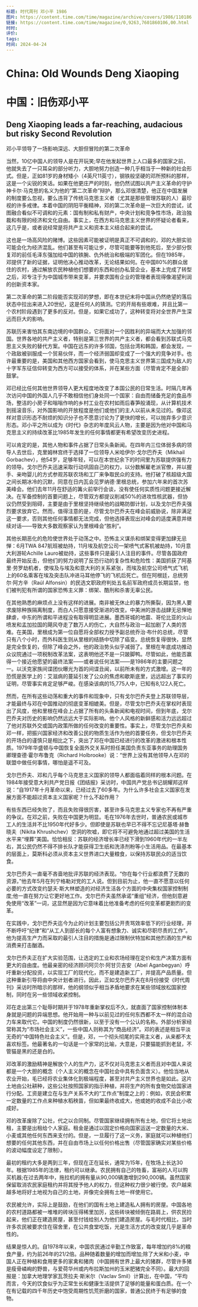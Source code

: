 ```yaml
---
标题: 时代周刊 邓小平 1986
图片: https://content.time.com/time/magazine/archive/covers/1986/1101860106_400.jpg
链接: https://content.time.com/time/magazine/0,9263,7601860106,00.html
时时: 
评价: 
tags: 
时间: 2024-04-24
---
```

# China: Old Wounds Deng Xiaoping

# 中国：旧伤邓小平

## Deng Xiaoping leads a far-reaching, audacious but risky Second Revolution  
邓小平领导了一场影响深远、大胆但冒险的第二次革命

当然，10亿中国人的领导人是在开玩笑;早在他发起世界上人口最多的国家之前，他就失去了一只耳朵的部分听力，大胆地努力创造一种几乎相当于一种新的社会形式。但是，正如81岁的身材矮小（4英尺11英寸），钢铁般坚硬的邓所预料的那样，这是一个尖锐的笑话。如果在他更庄严的时刻，他仍然试图以共产主义革命的守护神卡尔·马克思的名义为他的“第二次革命”辩护，那么邓很清楚，他正在中国发展的制度要么忽视，要么违背了传统马克思主义者（尤其是那些管理苏联的人）最珍视的许多戒律。本着中国的阴阳平衡精神，邓的第二次革命是一次巨大的尝试，试图融合看似不可调和的元素：国有制和私有财产，中央计划和竞争性市场，政治独裁和有限的经济和文化自由。事实上，在西方和马克思主义世界的怀疑论者看来，这几乎是，或者说经常是将共产主义和资本主义结合起来的尝试。


这也是一场高风险的赌博。这些因素可能被证明是真正不可调和的，邓的大胆实验可能会化为经济混乱。他们甚至有可能让步，尽管可能要等到他死后，至少部分恢复邓的前任毛泽东强加给中国的铁腕、仇外统治和极端的军团化。但在1985年，邓提供了新的证据，证明他决心推动改革，无论结果如何。在中国80%的群众居住的农村，通过解放农民种植他们想要的东西和创办私营企业，基本上完成了转型之后，邓专注于为中国城市带来变革，并要求国有企业的管理者表现得像渴望利润的创新资本家。


第二次革命的第二阶段能否实现邓的梦想，即在本世纪末将中国从仍然绝望的落后状态中拉出来进入20世纪，这是任何人的猜测。它的开局有些艰难，并且比第一个农村阶段遇到了更多的反对。但是，如果它成功了，这种转变将对全世界产生深远而巨大的影响。

苏联历来害怕其东南边境的中国群众，它将面对一个因胜利的异端而大大加强的邻国。世界各地的共产主义者，特别是第三世界的共产主义者，都会看到苏联式马克思主义失败的替代方案。中国在远东的许多邻国，包括台湾和韩国，都会发现，一个政敌被驯服成一个贸易伙伴，而一个经济弱国却变成了一个强大的竞争对手。也许最重要的是，美国和其他西方国家会看到，使马克思主义世界第三国成为敌人的十字军东征信仰转变为西方可以接受的体系，并在某些方面（尽管肯定不是全部）鼓掌。

邓已经比任何其他世界领导人更大程度地改变了本国公民的日常生活。时隔几年再次访问中国的外国人几乎不敢相信他们身处同一个国家：自由而储备充足的食品市场，整洁的小房子和嗡嗡作响的乡村工业在农村如雨后春笋般涌现，从计算机技术到摇滚音乐，对外国影响的开放程度是他们或他们的主人以前从未见过的。像邓这样对意识形态不耐烦的知识分子也不愿意讨论为了更快的增长，可以抛弃多少意识形态。邓小平之所以成为《时代》杂志的年度风云人物，主要是因为他对中国和马克思主义的持续改革比1985年发生的任何事情都更有希望改变历史进程。

可以肯定的是，其他人物和事件占据了日常头条新闻。在四年内三位体弱多病的领导人去世后，克里姆林宫终于选择了一位领导人米哈伊尔·戈尔巴乔夫（Mikhail Gorbachev），他54岁，足够年轻，可以在本世纪余下的时间里为苏联提供强有力的领导。戈尔巴乔夫迅速采取行动巩固自己的权力，以分数解雇老派官僚，并以握手、亲吻婴儿的方式参观苏联农场和工厂来争取民众的支持。他打破了核超级大国之间长期冰冷的沉默，同意在日内瓦会见罗纳德·里根总统，参加六年来的首次苏美峰会。他们去年11月在舒适的篝火前举行会谈，没有使任何实质性问题更接近解决。在军备控制的首要问题上，尽管双方都提议削减50%的进攻性核武器，但协议仍然受到阻碍，主要是由于里根坚持继续他的战略防御计划，以及戈尔巴乔夫强烈要求放弃它。然而，值得注意的是，尽管戈尔巴乔夫在峰会前威胁说，除非满足这一要求，否则其他任何事情都无法完成，但他选择表现出对峰会的适度满意并继续对话——导致大多数观察家认为里根峰会“胜利”。

其他长期恶化的危险使世界处于动荡之中。恐怖主义谋杀和绑架变得更加肆无忌惮：6月TWA 847航班被劫持，11月埃及航空公司一架喷气式客机被劫持，10月意大利游轮Achille Lauro被劫持，这些事件只是最引人注目的事件。尽管各国政府最终开始反击，但他们的努力说明了反恐行动的复杂性和危险性：美国抓获了阿基里·劳罗劫机者，使埃及与埃及和意大利的关系紧张，而埃及航空公司喷气式飞机上的60名乘客在埃及突击队冲进马耳他停飞的飞机后死亡。但在阿根廷，总统劳尔·阿方辛（Raúl Alfonsin）的民选文职政府判处五名前军政府成员长期监禁，他们被判犯有所谓的国家恐怖主义罪：绑架、酷刑和杀害无辜公民。

在其他熟悉的麻烦点上没有这样的进展。南非被无休止的暴力所撕裂，因为黑人要求废除种族隔离制度，而白人只愿意接受渐进的改变。中美洲的游击战肆无忌惮地肆虐，中东的所谓和平进程没有取得明显进展。墨西哥城的地震、哥伦比亚的火山喷发和孟加拉国的飓风夺走了数万人的伤亡，大自然与政治一起加剧了人类的苦难。在美国，里根成为第一位自愿将全部权力授予副总统乔治·布什的总统，尽管只有八个小时，而外科医生则从里根的结肠中切除了癌变。总统恢复得很快，显然是完全恢复的，但除了峰会之外，他的政治势头似乎减弱了。里根在年底成功推动众议院通过一项税制改革法案，这表明他还不是一只跛脚鸭。尽管如此，他能否赢得一个接近他愿望的最终法案——或者说任何法案——是1986年的主要问题之一。以沃克家族间谍团伙曝光为首的间谍丑闻，以前所未有的方式激增。这一年的恐慌是医学上的：艾滋病的蔓延引发了公众的焦虑和歇斯底里，远远超出了事实的证明，尽管事实肯定足够严峻。在感染该病的15,775人中，已知有8,122人死亡。

然而，在所有这些动荡和重大的事件和现象中，只有戈尔巴乔夫登上苏联领导层，才能最终与邓在中国推动的彻底变革相媲美。但是，尽管戈尔巴乔夫在掌权时表现出了风度，他和里根在峰会上占据了所有的头条新闻和电视时间，但到年底，戈尔巴乔夫对历史的影响仍然远远大于实际影响。他个人风格的新鲜感和活力远远超过了他对苏联外交或国内政策所做的任何改变的重要性。事实上，尽管戈尔巴乔夫和邓一样，把振兴国家经济和改善公民的物质生活作为他的首要任务，但戈尔巴乔夫的开场白的谨慎只是相比之下，突出了邓在中国已经进行的改革的激进和根本性质。1979年华盛顿与中国恢复全面外交关系时担任美国负责东亚事务的助理国务卿理查德·霍尔布鲁克（Richard Holbrooke）说：“世界上没有其他领导人在邓的联盟中做任何事情，哪怕是遥不可及。

戈尔巴乔夫、邓和几乎每个马克思主义国家的领导人都面临着同样的根本问题。在1984年接受意大利共产党日报《团结报》采访时，中国共产党总书记胡耀邦这样说：“自1917年十月革命以来，已经过去了60多年。为什么许多社会主义国家在发展方面不能超过资本主义国家呢？什么不起作用？

有些东西已经失败了，而且失败得很厉害，甚至许多马克思主义专家也不再有严重的争议。在邓之前，失败在中国更为明显。毛在1976年去世时，普通农民或城市工人的生活并不比1950年代好多少。但即使是苏联也早已不得不忘记尼基塔·赫鲁晓夫（Nikita Khrushchev）空洞的吹嘘，即它将不可避免地通过超过美国的生活水平来“埋葬”美国。恰恰相反：苏联的经济增长率已经下滑到1960年代的一半左右，其公民仍然不得不排长队才能获得卫生纸和洗涤剂粉等小生活用品。在最基本的层面上，莫斯科必须从资本主义世界进口大量粮食，以保持苏联民众的适当饮食。

戈尔巴乔夫一直毫不吝啬地批评苏联的经济表现。“你在每个行业都浪费了无数的资源，”他去年5月在列宁格勒对党的工人说。但到目前为止，他一直不愿意以任何必要的方式改变约瑟夫·斯大林塑造的对经济生活各个方面的中央集权国家控制制度;他一直在努力让它更好地工作。戈尔巴乔夫虽然承诺“重组”经济，但他刻意避免使用“改革”一词，这显然是因为它意味着比他准备考虑的任何变革都更剧烈的变革。

在实践中，戈尔巴乔夫迄今为止的计划主要包括公开责骂效率低下的行业经理，并不断呼吁“纪律”和“从工人到部长的每个人富有想象力、诚实和尽职尽责的工作”。他为提高生产力而采取的最引人注目的措施是通过限制伏特加和其他烈酒的生产和消费来打击酗酒。

戈尔巴乔夫正在扩大实验范围，让选定的工业和农场经理在定价和生产决策方面有更大的自由度。他最亲密的经济顾问阿贝尔·阿甘贝吉安（Abel Aganbegyan）呼吁重新分配投资，以实现工厂的现代化，而不是建造新工厂，并提高产品质量。但这种重新引导将由中央计划者进行。因此，正如戈尔巴乔夫在8月份接受《时代周刊》采访时所暗示的那样，他的纲领似乎相当矛盾地要求在某些领域放松国家控制，同时在另一些领域收紧控制。

邓在走出第三个耻辱时期并于1978年重新掌权后不久，就直面了国家控制体制本身就是问题的异端思想。他开始用一种与以前见过的任何东西都不太一样的混合动力车来取代它。中国的制度仍然很新，以至于没有一个公认的名称。外部分析家经常称其为“市场社会主义”，一些中国人则称其为“商品经济”。邓的表述是相当平淡无奇的“中国特色社会主义”。但是，邓，一个彻头彻尾的实用主义者，从来都不太喜欢标签。他最著名的一句话是一个家常的比喻，大意是，只要猫能抓到老鼠，不管猫是黑的还是白的。

邓改革的激励精神是解放个人的生产力，这不仅对马克思主义者而且对中国人来说都是一个大胆的概念（个人主义的概念在中国社会中具有负面含义）。他恰当地从农业开始，毛已经将农业集体化到极端程度，甚至对共产主义世界也是如此。这片土地由公社耕种，这些公社按照国家的指示种植，并将生产的所有食物交给国家进行分配。工资是建立在与生产关系不大的“工作点”制度之上的：例如，农民会积累一定数量的工作点来种植水稻秧苗，但如果最终收成大，他或她的收成不会比小收成好。

邓的改革废除了公社，代之以合同制。尽管国家继续拥有所有土地，但它将土地出租，主要是出租给个人家庭。租金是通过以固定价格向国家运送一定数量的大米、小麦或其他任何东西来支付的。但是，一旦履行了这一义务，家庭就可以种植他们想要的任何其他东西，并在自由市场上以任何价格出售（尽管国家确实对某些价格的波动幅度设定了限制）。

最初的租约大多是两到三年，但现在正在延长，通常为15年，在牧场上长达30年。根据1985年的法律，租约可以继承。农民拥有自己的牲畜，富裕的人可以购买机器;在过去两年中，拖拉机的拥有量从90,000辆激增到290,000辆。虽然国家保留取消农民家庭租约并将其授予他人的权力，但这种权力很少被行使。农户越来越多地将好土地视为自己的土地，并像完全拥有土地一样使用它。

农民被允许，实际上是鼓励，在他们的国有土地上建造私人拥有的房屋。中国各地的农村道路都被一堆堆的砖块压得稀里加厉，这些砖块被倾倒在路肩上，供农民捡起来，他们正在建造房屋，甚至付钱给别人为他们建造房屋。与毛时代相比，当时许多农民被要求住在宿舍里，在公共食堂吃饭，光是生活方式的改变就几乎是革命性的。

结果是惊人的。自1978年以来，中国农民通过辛勤工作致富，每年增加约8%的粮食产量，约为前26年的21/2倍。品种随着数量的增加而增加;除了大米和小麦，中国人正在种植和食用更多的家禽和猪肉（中国拥有世界上最大的猪群，尽管许多猪是瘦骨嶙峋的野兽，与爱荷华州或内布拉斯加州的玉米肥猪完全不同）。最大的回报是：加拿大地理学家瓦茨拉夫·斯米尔（Vaclav Smil）计算出，在中国，“平均而言，今天的饮食似乎为正常生长和健康生活提供了足够的能量和蛋白质。在一个在有记载的四千年历史中饱受周期性饥荒折磨的国家，普通公民终于有足够的食物。

